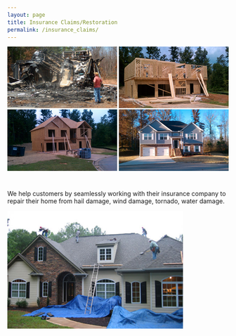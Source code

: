 ```yaml
---
layout: page
title: Insurance Claims/Restoration 
permalink: /insurance_claims/
---
```


<div style="clear: both; margin-bottom: 40px">
<img src="/res/storm_fire_1.jpg">
<img src="/res/construction.jpg">
<img src="/res/construction2.jpg">
<img src="/res/finished_house.jpg">
</div>

We help customers by seamlessly working with their insurance company to repair their home from hail damage, wind damage, tornado, water damage.

<div class="big column"> 
<img src="/res/roofing-covenant-photo.jpg"  width="400">
</div>
